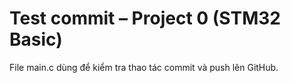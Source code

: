 # Test commit – Project 0 (STM32 Basic)
File main.c dùng để kiểm tra thao tác commit và push lên GitHub.
